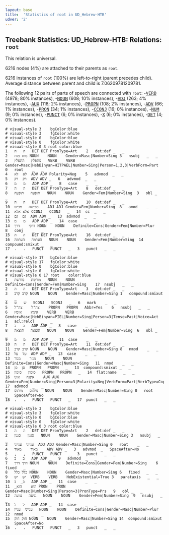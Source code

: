 ```yaml
---
layout: base
title:  'Statistics of root in UD_Hebrew-HTB'
udver: '2'
---
```


## Treebank Statistics: UD_Hebrew-HTB: Relations: `root`

This relation is universal.

6216 nodes (4%) are attached to their parents as `root`.

6216 instances of `root` (100%) are left-to-right (parent precedes child).
Average distance between parent and child is 7.06209781209781.

The following 12 pairs of parts of speech are connected with `root`: -<tt><a href="he_htb-pos-VERB.html">VERB</a></tt> (4978; 80% instances), -<tt><a href="he_htb-pos-NOUN.html">NOUN</a></tt> (608; 10% instances), -<tt><a href="he_htb-pos-ADJ.html">ADJ</a></tt> (263; 4% instances), -<tt><a href="he_htb-pos-AUX.html">AUX</a></tt> (118; 2% instances), -<tt><a href="he_htb-pos-PROPN.html">PROPN</a></tt> (108; 2% instances), -<tt><a href="he_htb-pos-ADV.html">ADV</a></tt> (66; 1% instances), -<tt><a href="he_htb-pos-PRON.html">PRON</a></tt> (34; 1% instances), -<tt><a href="he_htb-pos-CCONJ.html">CCONJ</a></tt> (16; 0% instances), -<tt><a href="he_htb-pos-NUM.html">NUM</a></tt> (9; 0% instances), -<tt><a href="he_htb-pos-PUNCT.html">PUNCT</a></tt> (6; 0% instances), -<tt><a href="he_htb-pos-X.html">X</a></tt> (6; 0% instances), -<tt><a href="he_htb-pos-DET.html">DET</a></tt> (4; 0% instances).


~~~ conllu
# visual-style 3	bgColor:blue
# visual-style 3	fgColor:white
# visual-style 0	bgColor:blue
# visual-style 0	fgColor:white
# visual-style 0 3 root	color:blue
1	ה	ה	DET	DET	PronType=Art	2	det:def	_	_
2	מוח	מוח	NOUN	NOUN	Gender=Masc|Number=Sing	3	nsubj	_	_
3	מתפלץ	התפלץ	VERB	VERB	Gender=Masc|HebBinyan=HITPAEL|Number=Sing|Person=1,2,3|VerbForm=Part	0	root	_	_
4	לא	לא	ADV	ADV	Polarity=Neg	5	advmod	_	_
5	רק	רק	ADV	ADV	_	6	advmod	_	_
6	מ	מ	ADP	ADP	_	8	case	_	_
7	ה	ה	DET	DET	PronType=Art	8	det:def	_	_
8	תופעה	תופעה	NOUN	NOUN	Gender=Fem|Number=Sing	3	obl	_	_
9	ה	ה	DET	DET	PronType=Art	10	det:def	_	_
10	מבישה	מביש	ADJ	ADJ	Gender=Fem|Number=Sing	8	amod	_	_
11	אלא	אלא	CCONJ	CCONJ	_	14	cc	_	_
12	גם	גם	ADV	ADV	_	13	advmod	_	_
13	מ	מ	ADP	ADP	_	14	case	_	_
14	דרכי	דרך	NOUN	NOUN	Definite=Cons|Gender=Fem|Number=Plur	8	conj	_	_
15	ה	ה	DET	DET	PronType=Art	16	det:def	_	_
16	הערמה	הערמה	NOUN	NOUN	Gender=Fem|Number=Sing	14	compound:smixut	_	_
17	.	.	PUNCT	PUNCT	_	3	punct	_	_

~~~


~~~ conllu
# visual-style 17	bgColor:blue
# visual-style 17	fgColor:white
# visual-style 0	bgColor:blue
# visual-style 0	fgColor:white
# visual-style 0 17 root	color:blue
1	מורשת	מורשת	NOUN	NOUN	Definite=Cons|Gender=Fem|Number=Sing	17	nsubj	_	_
2	ה	ה	DET	DET	PronType=Art	3	det:def	_	_
3	קרב	קרב	NOUN	NOUN	Gender=Masc|Number=Sing	1	compound:smixut	_	_
4	ש	ש	SCONJ	SCONJ	_	6	mark	_	_
5	צה"ל	צה"ל	PROPN	PROPN	Abbr=Yes	6	nsubj	_	_
6	אימץ	אימץ	VERB	VERB	Gender=Masc|HebBinyan=PIEL|Number=Sing|Person=3|Tense=Past|Voice=Act	1	acl:relcl	_	_
7	כ	כ	ADP	ADP	_	8	case	_	_
8	תוצאה	תוצאה	NOUN	NOUN	Gender=Fem|Number=Sing	6	obl	_	_
9	מ	מ	ADP	ADP	_	11	case	_	_
10	ה	ה	DET	DET	PronType=Art	11	det:def	_	_
11	קרב	קרב	NOUN	NOUN	Gender=Masc|Number=Sing	8	nmod	_	_
12	על	על	ADP	ADP	_	13	case	_	_
13	מנזר	מנזר	NOUN	NOUN	Definite=Cons|Gender=Masc|Number=Sing	11	nmod	_	_
14	סן	סן	PROPN	PROPN	_	13	compound:smixut	_	_
15	סימון	סימון	PROPN	PROPN	_	14	flat:name	_	_
16	איננה	אינו	AUX	AUX	Gender=Fem|Number=Sing|Person=3|Polarity=Neg|VerbForm=Part|VerbType=Cop	17	advmod	_	_
17	מיתוס	מיתוס	NOUN	NOUN	Gender=Masc|Number=Sing	0	root	_	SpaceAfter=No
18	.	.	PUNCT	PUNCT	_	17	punct	_	_

~~~


~~~ conllu
# visual-style 3	bgColor:blue
# visual-style 3	fgColor:white
# visual-style 0	bgColor:blue
# visual-style 0	fgColor:white
# visual-style 0 3 root	color:blue
1	ה	ה	DET	DET	PronType=Art	2	det:def	_	_
2	סגנון	סגנון	NOUN	NOUN	Gender=Masc|Number=Sing	3	nsubj	_	_
3	ענייני	ענייני	ADJ	ADJ	Gender=Masc|Number=Sing	0	root	_	_
4	מאוד	מאוד	ADV	ADV	_	3	advmod	_	SpaceAfter=No
5	,	,	PUNCT	PUNCT	_	3	punct	_	_
6	ב	ב	ADP	ADP	_	9	advmod	_	_
7	דרך	דרך	NOUN	NOUN	Definite=Cons|Gender=Fem|Number=Sing	6	fixed	_	_
8	כלל	כלל	NOUN	NOUN	Gender=Masc|Number=Sing	6	fixed	_	_
9	יש	יש	VERB	VERB	HebExistential=True	3	parataxis	_	_
10	ב_	ב	ADP	ADP	_	11	case	_	_
11	_הוא	הוא	PRON	PRON	Gender=Masc|Number=Sing|Person=3|PronType=Prs	9	obl	_	_
12	נגיעה	נגיעה	NOUN	NOUN	Gender=Fem|Number=Sing	9	nsubj	_	_
13	ל	ל	ADP	ADP	_	14	case	_	_
14	ענייני	עניין	NOUN	NOUN	Definite=Cons|Gender=Masc|Number=Plur	12	nmod	_	_
15	חוק	חוק	NOUN	NOUN	Gender=Masc|Number=Sing	14	compound:smixut	_	SpaceAfter=No
16	.	.	PUNCT	PUNCT	_	3	punct	_	_

~~~


